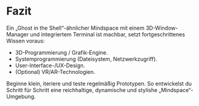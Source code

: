 # Fazit

Ein „Ghost in the Shell“-ähnlicher Mindspace mit einem 3D-Window-Manager und integriertem Terminal ist machbar, setzt fortgeschrittenes Wissen voraus:
- 3D-Programmierung / Grafik-Engine.
- Systemprogrammierung (Dateisystem, Netzwerkzugriff).
- User-Interface-/UX-Design.
- (Optional) VR/AR-Technologien.

Beginne klein, iteriere und teste regelmäßig Prototypen. So entwickelst du Schritt für Schritt eine reichhaltige, dynamische und stylishe „Mindspace“-Umgebung.
